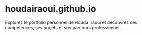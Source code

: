 # houdairaoui.github.io
Explorez le portfolio personnel de Houda Iraoui et découvrez ses compétences, ses projets et son parcours professionnel.
